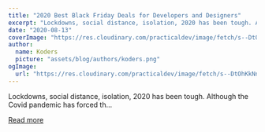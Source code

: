 ```yaml
---
title: "2020 Best Black Friday Deals for Developers and Designers"
excerpt: "Lockdowns, social distance, isolation, 2020 has been tough. Although the Covid pandemic has forced th..."
date: "2020-08-13"
coverImage: "https://res.cloudinary.com/practicaldev/image/fetch/s--DtOhKkNn--/c_imagga_scale,f_auto,fl_progressive,h_420,q_auto,w_1000/https://dev-to-uploads.s3.amazonaws.com/i/n4rnwyev4b3dr8olv69s.png"
author:
  name: Koders
  picture: "assets/blog/authors/koders.png"
ogImage:
  url: "https://res.cloudinary.com/practicaldev/image/fetch/s--DtOhKkNn--/c_imagga_scale,f_auto,fl_progressive,h_420,q_auto,w_1000/https://dev-to-uploads.s3.amazonaws.com/i/n4rnwyev4b3dr8olv69s.png"
---
```


Lockdowns, social distance, isolation, 2020 has been tough. Although the Covid pandemic has forced th...

[Read more](https://dev.to/andrewdejackson/2020-best-black-friday-deals-for-developers-and-designers-546p)
